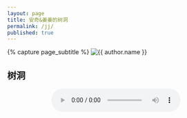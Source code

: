 ```yaml
---
layout: page
title: 安奇&姜姜的树洞
permalink: /jj/
published: true
---
```


<div class="page" markdown="1">

{% capture page_subtitle %}
<img
    class="me"
    alt="{{ author.name }}"
    src="{{ site.author.photo | relative_url }}"
    srcset="{{ site.author.photo2x | relative_url }} 2x"
/>

## 树洞

<p style="text-align: center;"><audio src="https://music.163.com/song/media/outer/url?id=5392945.mp3" preload="preload" controls="controls"></audio>

<script type="text/javascript">function show_runtime(){window.setTimeout("show_runtime()",1000);X=new 
Date("04/30/2019 17:48:00");
Y=new Date();T=(Y.getTime()-X.getTime());M=24*60*60*1000;
a=T/M;A=Math.floor(a);b=(a-A)*24;B=Math.floor(b);c=(b-B)*60;C=Math.floor((b-B)*60);D=Math.floor((c-C)*60);
runtime_span.innerHTML="认识姜姜的第: "+A+"天"+B+"小时"+C+"分"+D+"秒"}show_runtime();</script>
</p>

</div>
